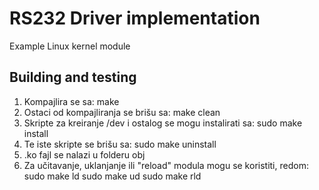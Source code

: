RS232 Driver implementation
===========================

Example Linux kernel module

Building and testing
--------------------

1. Kompajlira se sa: make
2. Ostaci od kompajliranja se brišu sa: make clean
3. Skripte za kreiranje /dev i ostalog se mogu instalirati sa: sudo make install
4. Te iste skripte se brišu sa: sudo make uninstall
5. .ko fajl se nalazi u folderu obj
6. Za učitavanje, uklanjanje ili "reload" modula mogu se koristiti, redom:
   sudo make ld
   sudo make ud
   sudo make rld

